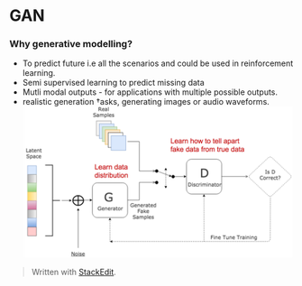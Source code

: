 

# GAN

### Why generative modelling?
- To predict future i.e all the scenarios and could be used in reinforcement learning.
- Semi supervised learning to predict missing data
- Mutli modal outputs - for applications with multiple possible outputs.
- realistic generation †asks, generating images or audio waveforms.
![gan-architechture](gan.png)


> Written with [StackEdit](https://stackedit.io/).
<!--stackedit_data:
eyJoaXN0b3J5IjpbMjEyMjIwOTMyMiwtMTQ5Njk4NDczNSwyMT
M2NzM4NTVdfQ==
-->